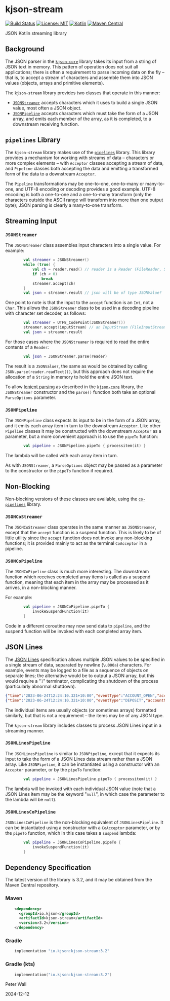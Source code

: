 # kjson-stream

[![Build Status](https://github.com/pwall567/kjson-stream/actions/workflows/build.yml/badge.svg)](https://github.com/pwall567/kjson-stream/actions/workflows/build.yml)
[![License: MIT](https://img.shields.io/badge/License-MIT-yellow.svg)](https://opensource.org/licenses/MIT)
[![Kotlin](https://img.shields.io/static/v1?label=Kotlin&message=v1.9.24&color=7f52ff&logo=kotlin&logoColor=7f52ff)](https://github.com/JetBrains/kotlin/releases/tag/v1.9.24)
[![Maven Central](https://img.shields.io/maven-central/v/io.kjson/kjson-stream?label=Maven%20Central)](https://search.maven.org/search?q=g:%22io.kjson%22%20AND%20a:%22kjson-stream%22)

JSON Kotlin streaming library

## Background

The JSON parser in the [`kjson-core`](https://github.com/pwall567/kjson-core) library takes its input from a string of
JSON text in memory.
This pattern of operation does not suit all applications; there is often a requirement to parse incoming data on the fly
&ndash; that is, to accept a stream of characters and assemble them into JSON values (objects, arrays and primitive
elements).

The `kjson-stream` library provides two classes that operate in this manner:

- [`JSONStreamer`](#jsonstreamer) accepts characters which it uses to build a single JSON value, most often a JSON
  object.
- [`JSONPipeline`](#jsonpipeline) accepts characters which must take the form of a JSON array, and emits each member of
  the array, as it is completed, to a downstream receiving function.

## `pipelines` Library

The `kjson-stream` library makes use of the [`pipelines`](https://github.com/pwall567/pipelines) library.
This library provides a mechanism for working with streams of data &ndash; characters or more complex elements &ndash;
with `Acceptor` classes accepting a stream of data, and `Pipeline` classes both accepting the data and emitting a
transformed form of the data to a downstream `Acceptor`.

The `Pipeline` transformations may be one-to-one, one-to-many or many-to-one, and UTF-8 encoding or decoding provides a
good example.
UTF-8 encoding is both a one-to-one and a one-to-many transform (only the characters outside the ASCII range will
transform into more than one output byte); JSON parsing is clearly a many-to-one transform.

## Streaming Input

### `JSONStreamer`

The `JSONStreamer` class assembles input characters into a single value.
For example:
```kotlin
        val streamer = JSONStreamer()
        while (true) {
            val ch = reader.read() // reader is a Reader (FileReader, StringReader etc.)
            if (ch < 0)
                break
            streamer.accept(ch)
        }
        val json = streamer.result // json will be of type JSONValue?
```
One point to note is that the input to the `accept` function is an `Int`, not a `Char`.
This allows the `JSONStreamer` class to be used in a decoding pipeline with character set decoder, as follows:
```kotlin
        val streamer = UTF8_CodePoint(JSONStreamer())
        streamer.accept(inputStream) // an InputStream (FileInputStream, ByteArrayInputStream etc.)
        val json = streamer.result
```

For those cases where the `JSONStreamer` is required to read the entire contents of a `Reader`:
```kotlin
        val json = JSONStreamer.parse(reader)
```

The result is a `JSONValue?`,  the same as would be obtained by calling `JSON.parse(reader.readText())`, but this
approach does not require the allocation of a `String` in memory to hold the entire JSON text.

To allow [lenient parsing](https://github.com/pwall567/kjson-core#lenient-parsing) as described in the
[`kjson-core`](https://github.com/pwall567/kjson-core) library, the `JSONStreamer` constructor and the `parse()`
function both take an optional `ParseOptions` parameter.

### `JSONPipeline`

The `JSONPipeline` class expects its input to be in the form of a JSON array, and it emits each array item in turn to
the downstream `Acceptor`.
Like other `Pipeline` classes it may be constructed with the downstream `Acceptor` as a parameter, but a more convenient
approach is to use the `pipeTo` function:
```kotlin
        val pipeline = JSONPipeline.pipeTo { processitem(it) }
```
The lambda will be called with each array item in turn.

As with `JSONStreamer`, a `ParseOptions` object may be passed as a parameter to the constructor or the `pipeTo` function
if required.

## Non-Blocking

Non-blocking versions of these classes are available, using the
[`co-pipelines`](https://github.com/pwall567/co-pipelines) library.

### `JSONCoStreamer`

The `JSONCoStreamer` class operates in the same manner as `JSONStreamer`, except that the `accept` function is a suspend
function.
This is likely to be of little utility since the `accept` function does not invoke any non-blocking functions; it is
provided mainly to act as the terminal `CoAcceptor` in a pipeline.

### `JSONCoPipeline`

The `JSONCoPipeline` class is much more interesting.
The downstream function which receives completed array items is called as a suspend function, meaning that each item in
the array may be processed as it arrives, in a non-blocking manner.

For example:
```kotlin
        val pipeline = JSONCoPipeline.pipeTo {
            invokeSuspendFunction(it)
        }
```
Code in a different coroutine may now send data to `pipeline`, and the suspend function will be invoked with each
completed array item.

## JSON Lines

The [JSON Lines](https://jsonlines.org/) specification allows multiple JSON values to be specified in a single stream of
data, separated by newline (`\u000a`) characters.
For example, events may be logged to a file as a sequence of objects on separate lines; the alternative would be to
output a JSON array, but this would require a "`]`" terminator, complicating the shutdown of the process (particularly
abnormal shutdown).

```json lines
{"time":"2023-06-24T12:24:10.321+10:00","eventType":"ACCOUNT_OPEN","accountNumber": "123456789"}
{"time":"2023-06-24T12:24:10.321+10:00","eventType":"DEPOSIT","accountNumber": "123456789","amount":"1000.00"}
```

The individual items are usually objects (or sometimes arrays) formatted similarly, but that is not a requirement
&ndash; the items may be of any JSON type.

The `kjson-stream` library includes classes to process JSON Lines input in a streaming manner.

### `JSONLinesPipeline`

The `JSONLinesPipeline` is similar to `JSONPipeline`, except that it expects its input to take the form of a JSON Lines
data stream rather than a JSON array.
Like `JSONPipeline`, it can be instantiated using a constructor with an `Acceptor` parameter, or by the `pipeTo`
function:
```kotlin
        val pipeline = JSONLinesPipeline.pipeTo { processitem(it) }
```
The lambda will be invoked with each individual JSON value (note that a JSON Lines item may be the keyword "`null`", in
which case the parameter to the lambda will be `null`).

### `JSONLinesCoPipeline`

`JSONLinesCoPipeline` is the non-blocking equivalent of `JSONLinesPipeline`.
It can be instantiated using a constructor with a `CoAcceptor` parameter, or by the `pipeTo` function, which in this
case takes a `suspend` lambda:
```kotlin
        val pipeline = JSONLinesCoPipeline.pipeTo {
            invokeSuspendFunction(it)
        }
```

## Dependency Specification

The latest version of the library is 3.2, and it may be obtained from the Maven Central repository.

### Maven
```xml
    <dependency>
      <groupId>io.kjson</groupId>
      <artifactId>kjson-stream</artifactId>
      <version>3.2</version>
    </dependency>
```
### Gradle
```groovy
    implementation "io.kjson:kjson-stream:3.2"
```
### Gradle (kts)
```kotlin
    implementation("io.kjson:kjson-stream:3.2")
```

Peter Wall

2024-12-12
